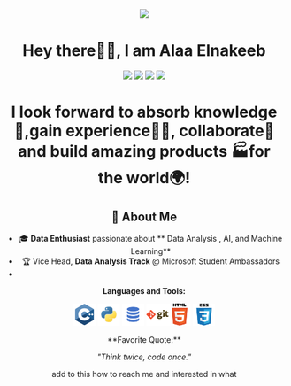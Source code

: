 <div align="center">
<img src="https://i.imgur.com/8MupZHY.gif" width="400px" />
<br>

# Hey there🙋‍♂️, I am Alaa Elnakeeb
[<img src="https://img.shields.io/badge/medium-%2312100E.svg?&style=for-the-badge&logo=medium&logoColor=white" />](https://medium.com/@alaaelnakeeb81) [<img src="https://img.shields.io/badge/linkedin-%230077B5.svg?&style=for-the-badge&logo=linkedin&logoColor=white" />](https://www.linkedin.com/in/alaa-elnakeeb-3784a5225/) [<img src="https://img.shields.io/badge/kaggle-%230077B5.svg?&style=for-the-badge&logo=linkedin&logoColor=white" />](https://www.kaggle.com/alaaelnakeeb) [<img src="https://img.shields.io/badge/gmail-D14836?&style=for-the-badge&logo=gmail&logoColor=white" />](mailto:alaaelnakeeb81@gmail.com)  
# I look forward to absorb knowledge🧠,gain experience👨‍🏭, collaborate🤝 and build amazing products 🏭for the world🌍!


## **🚀 About Me**
- 🎓 **Data Enthusiast** passionate about ** Data Analysis ,  AI, and Machine Learning**  
- 🏆 Vice Head, **Data Analysis Track** @ Microsoft Student Ambassadors
- 
**Languages and Tools:**

<p align="center">

  <div align="center">
 <code><img height="40" src="https://raw.githubusercontent.com/github/explore/80688e429a7d4ef2fca1e82350fe8e3517d3494d/topics/cpp/cpp.png"></code>  <code><img height="40" src="https://raw.githubusercontent.com/github/explore/80688e429a7d4ef2fca1e82350fe8e3517d3494d/topics/python/python.png"></code> <code><img height="40" 
                                                                                                                                                                                                                                                                                   src="https://raw.githubusercontent.com/github/explore/80688e429a7d4ef2fca1e82350fe8e3517d3494d/topics/sql/sql.png"></code> <code><img height="40" src="https://raw.githubusercontent.com/github/explore/80688e429a7d4ef2fca1e82350fe8e3517d3494d/topics/git/git.png"></code><code><img height="40" 
src="https://raw.githubusercontent.com/github/explore/80688e429a7d4ef2fca1e82350fe8e3517d3494d/topics/html/html.png"></code> <code><img height="40" src="https://raw.githubusercontent.com/github/explore/80688e429a7d4ef2fca1e82350fe8e3517d3494d/topics/css/css.png"></code></code>   

  </div>
  </p>
  **Favorite Quote:**
  
  <p align="center">
    <em>"Think twice, code once."</em>
  </p>
 add to this how to reach me and interested in what
